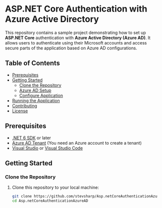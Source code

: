 # ASP.NET Core Authentication with Azure Active Directory

This repository contains a sample project demonstrating how to set up **ASP.NET Core** authentication with **Azure Active Directory (Azure AD)**. It allows users to authenticate using their Microsoft accounts and access secure parts of the application based on Azure AD configurations.

## Table of Contents
- [Prerequisites](#prerequisites)
- [Getting Started](#getting-started)
  - [Clone the Repository](#clone-the-repository)
  - [Azure AD Setup](#azure-ad-setup)
  - [Configure Application](#configure-application)
- [Running the Application](#running-the-application)
- [Contributing](#contributing)
- [License](#license)

## Prerequisites

- [.NET 6 SDK](https://dotnet.microsoft.com/download/dotnet/6.0) or later
- [Azure AD Tenant](https://portal.azure.com/) (You need an Azure account to create a tenant)
- [Visual Studio](https://visualstudio.microsoft.com/) or [Visual Studio Code](https://code.visualstudio.com/)

## Getting Started

### Clone the Repository

1. Clone this repository to your local machine:
   ```bash
   git clone https://github.com/stevsharp/Asp.netCoreAuthenticationAzureAD.git
   cd Asp.netCoreAuthenticationAzureAD
